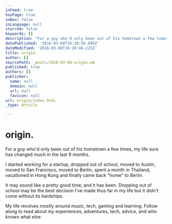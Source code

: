```yaml
---
inFeed: true
hasPage: true
inNav: false
inLanguage: null
starred: false
keywords: []
description: "For a guy who'd only been out of his hometown a few times, my life sure has changed much in the last 9 months. I started working for a startup, dropped out of school, moved to Austin, moved to San Francisco, moved to Berlin, spent a month in Thailand, vacationed in Hong Kong and finally came back \"home\" to  Berlin."
datePublished: '2016-03-08T16:28:56.605Z'
dateModified: '2016-03-08T16:28:46.225Z'
title: origin.
author: []
sourcePath: _posts/2016-03-08-origin.md
published: true
authors: []
publisher:
  name: null
  domain: null
  url: null
  favicon: null
url: origin/index.html
_type: Article

---
```

# origin.

For a guy who'd only been out of his hometown a few times, my life sure has changed much in the last 9 months.

I started working for a startup, dropped out of school, moved to Austin, moved to San Francisco, moved to Berlin, spent a month in Thailand, vacationed in Hong Kong and finally came back "home" to Berlin.

It may sound like a pretty good time; and it has been. Dropping out of school may be the best decision I've made thus far in my life but it didn't come without its hardships.

My life revolves mostly around music, tech, gaming and learning. Follow along to read about my experiences, adventures, tech, advice, and who knows what else.